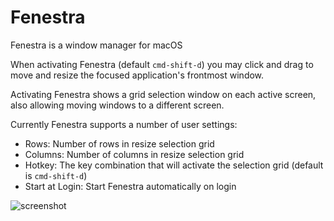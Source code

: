 Fenestra
===============

Fenestra is a window manager for macOS

When activating Fenestra (default `cmd-shift-d`) you may click and drag to move and resize the focused application's frontmost window.

Activating Fenestra shows a grid selection window on each active screen, also allowing moving windows to a different screen.

Currently Fenestra supports a number of user settings:
  * Rows: Number of rows in resize selection grid
  * Columns: Number of columns in resize selection grid
  * Hotkey: The key combination that will activate the selection grid (default is `cmd-shift-d`)
  * Start at Login: Start Fenestra automatically on login

![screenshot](https://i.imgur.com/ELc4EGW.png)
